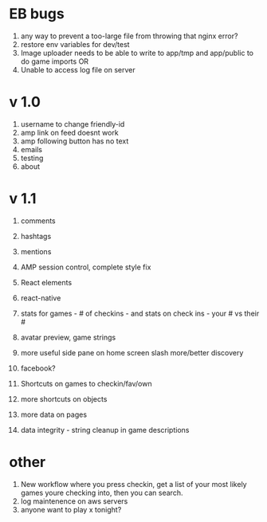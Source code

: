 # EB bugs

1. any way to prevent a too-large file from throwing that nginx error?
1. restore env variables for dev/test
1. Image uploader needs to be able to write to app/tmp and app/public to do game imports OR 
1. Unable to access log file on server

# v 1.0

1. username to change friendly-id
1. amp link on feed doesnt work
1. amp following button has no text
1. emails
1. testing
1. about

# v 1.1

1. comments
1. hashtags
1. mentions
1. AMP session control, complete style fix
1. React elements
1. react-native

1. stats for games - # of checkins - and stats on check ins - your # vs their #
1. avatar preview, game strings
1. more useful side pane on home screen slash more/better discovery
1. facebook? 
1. Shortcuts on games to checkin/fav/own
1. more shortcuts on objects
1. more data on pages
1. data integrity - string cleanup in game descriptions

# other
1. New workflow where you press checkin, get a list of your most likely games youre checking into, then you can search.
1. log maintenence on aws servers
1. anyone want to play x tonight?